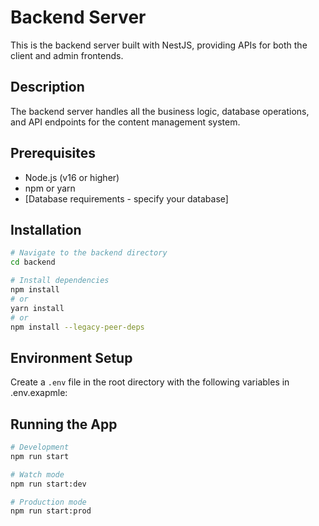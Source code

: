 # Backend Server

This is the backend server built with NestJS, providing APIs for both the client and admin frontends.

## Description

The backend server handles all the business logic, database operations, and API endpoints for the content management system.

## Prerequisites

- Node.js (v16 or higher)
- npm or yarn
- [Database requirements - specify your database]

## Installation

```bash
# Navigate to the backend directory
cd backend

# Install dependencies
npm install 
# or
yarn install
# or
npm install --legacy-peer-deps
```

## Environment Setup

Create a `.env` file in the root directory with the following variables in .env.exapmle:


## Running the App

```bash
# Development
npm run start

# Watch mode
npm run start:dev

# Production mode
npm run start:prod
```